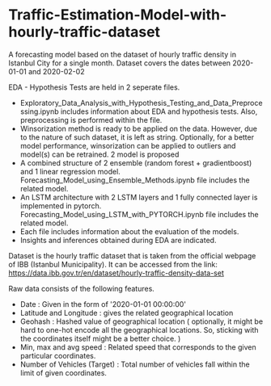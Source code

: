 # Traffic-Estimation-Model-with-hourly-traffic-dataset
A forecasting model based on the dataset of hourly traffic density in Istanbul City for a single month. Dataset covers the dates between 2020-01-01 and 2020-02-02 

EDA - Hypothesis Tests are held in 2 seperate files.
  - Exploratory_Data_Analysis_with_Hypothesis_Testing_and_Data_Preprocessing.ipynb includes information about EDA and hypothesis tests. Also, preprocessing is performed within the file.
  - Winsorization method is ready to be applied on the data. However, due to the nature of such dataset, it is left as string. Optionally, for a better model performance, winsorization can be applied to outliers and model(s) can be retrained.
2 model is proposed
  - A combined structure of 2 ensemble (random forest + gradientboost) and 1 linear regression model. Forecasting_Model_using_Ensemble_Methods.ipynb file includes the related model.
  - An LSTM architecture with 2 LSTM layers and 1 fully connected layer is implemented in pytorch. Forecasting_Model_using_LSTM_with_PYTORCH.ipynb file includes the related model.
  - Each file includes information about the evaluation of the models.
  - Insights and inferences obtained during EDA are indicated.

Dataset is the hourly traffic dataset that is taken from the official webpage of IBB (Istanbul Municipality). 
It can be accessed from the link: https://data.ibb.gov.tr/en/dataset/hourly-traffic-density-data-set

  Raw data consists of the following features.
  - Date : Given in the form of '2020-01-01 00:00:00'
  - Latitude and Longitude : gives the related geographical location
  - Geohash : Hashed value of geographical location ( optionally, it might be hard to one-hot encode all the geographical locations. So, sticking with the coordinates itself might be a better choice. )
  - Min, max and avg speed : Related speed that corresponds to the given particular coordinates.
  - Number of Vehicles (Target) : Total number of vehicles fall within the limit of given coordinates. 
